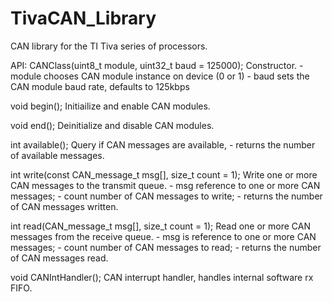 # TivaCAN_Library
CAN library for the TI Tiva series of processors.   

API:
  CANClass(uint8_t module, uint32_t baud = 125000);
    Constructor. 
    - module chooses CAN module instance on device (0 or 1)
    - baud sets the CAN module baud rate, defaults to 125kbps

  void begin();
    Initiailize and enable CAN modules.

  void end();
    Deinitialize and disable CAN modules.

  int available();
     Query if CAN messages are available, 
     - returns the number of available messages.  

  int write(const CAN_message_t msg[], size_t count = 1);
     Write one or more CAN messages to the transmit queue.
     - msg reference to one or more CAN messages; 
     - count number of CAN messages to write; 
     - returns the number of CAN messages written.  

  int read(CAN_message_t msg[], size_t count = 1);
    Read one or more CAN messages from the receive queue.
    - msg is reference to one or more CAN messages; 
    - count number of CAN messages to read; 
    - returns the number of CAN messages read. 

  void CANIntHandler();
    CAN interrupt handler, handles internal software rx FIFO.  
